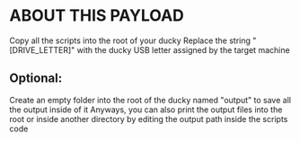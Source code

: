 # ABOUT THIS PAYLOAD
Copy all the scripts into the root of your ducky
Replace the string "[DRIVE_LETTER]" with the ducky USB letter assigned by the target machine

## Optional:
Create an empty folder into the root of the ducky named "output" to save all the output inside of it
Anyways, you can also print the output files into the root or inside another directory by editing the output path inside the scripts code
